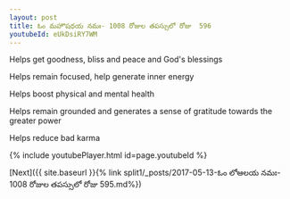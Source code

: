```yaml
---
layout: post
title: ఓం మహౌషధయ నమః- 1008 రోజుల తపస్సులో రోజు  596
youtubeId: eUkDsiRY7WM
---
```

 
 
Helps get goodness, bliss and peace and God's blessings
 
Helps remain focused, help generate inner energy 
 
Helps boost physical and mental health 
 
Helps remain grounded and generates a sense of gratitude towards the greater power 
 
Helps reduce bad karma
 
 
 
 


{% include youtubePlayer.html id=page.youtubeId %}
 
[Next]({{ site.baseurl }}{% link  split1/_posts/2017-05-13-ఓం లోఆలయ నమః- 1008 రోజుల తపస్సులో రోజు  595.md%})
 
